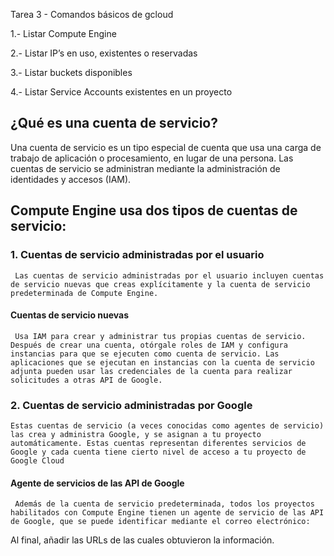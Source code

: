 
Tarea 3 - Comandos básicos de gcloud

1.- Listar Compute Engine

2.- Listar IP’s en uso, existentes o reservadas

3.- Listar buckets disponibles

4.- Listar Service Accounts existentes en un proyecto
## ¿Qué es una cuenta de servicio?
Una cuenta de servicio es un tipo especial de cuenta que usa una carga de trabajo de aplicación o procesamiento, en lugar de una persona. Las cuentas de servicio se administran mediante la administración de identidades y accesos (IAM).

## Compute Engine usa dos tipos de cuentas de servicio:
### 1. Cuentas de servicio administradas por el usuario
     Las cuentas de servicio administradas por el usuario incluyen cuentas de servicio nuevas que creas explícitamente y la cuenta de servicio predeterminada de Compute Engine.

#### Cuentas de servicio nuevas
     Usa IAM para crear y administrar tus propias cuentas de servicio. Después de crear una cuenta, otórgale roles de IAM y configura instancias para que se ejecuten como cuenta de servicio. Las aplicaciones que se ejecutan en instancias con la cuenta de servicio adjunta pueden usar las credenciales de la cuenta para realizar solicitudes a otras API de Google.

### 2. Cuentas de servicio administradas por Google
    Estas cuentas de servicio (a veces conocidas como agentes de servicio) las crea y administra Google, y se asignan a tu proyecto automáticamente. Estas cuentas representan diferentes servicios de Google y cada cuenta tiene cierto nivel de acceso a tu proyecto de Google Cloud

#### Agente de servicios de las API de Google
     Además de la cuenta de servicio predeterminada, todos los proyectos habilitados con Compute Engine tienen un agente de servicio de las API de Google, que se puede identificar mediante el correo electrónico:

Al final, añadir las URLs de las cuales obtuvieron la información.

